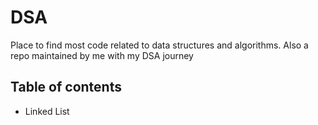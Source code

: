 # DSA
Place to find most code related to data structures and algorithms. Also a repo maintained by me with my DSA journey

## Table of contents
- Linked List

